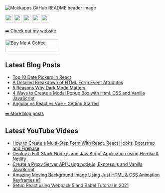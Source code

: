 <img src="https://res.cloudinary.com/dz4tt9omp/image/upload/v1623866606/desoga_banner_2_1.png" alt="Mokkapps GitHub README header image">
<p><a href="https://www.twitter.com/thecodeangle"><img src="https://img.shields.io/badge/twitter-%231DA1F2.svg?&style=for-the-badge&logo=twitter&logoColor=white" height=25></a> <a href="https://www.linkedin.com/in/desoga/"><img src="https://img.shields.io/badge/linkedin-%230077B5.svg?&style=for-the-badge&logo=linkedin&logoColor=white" height=25></a> <a href="https://medium.com/@desoga"><img src="https://img.shields.io/badge/medium-%2312100E.svg?&style=for-the-badge&logo=medium&logoColor=white" height=25></a> <a href="https://dev.to/desoga"><img src="https://img.shields.io/badge/DEV.TO-%230A0A0A.svg?&style=for-the-badge&logo=dev-dot-to&logoColor=white" height=25></a>
 <a href="https://www.youtube.com/TheCodeAngle"><img src="https://img.shields.io/youtube/channel/subscribers/UChi_aILZkMMx8_KlVAsbI7g?style=social" height=25></a>
</p>
<p><a href="http://thecodeangle.com/">➡️ Check out my website</a></p>
  <a href="http://buymeacoffee.com/thecodeangle" target="_blank" rel="noreferrer nofollow">
      <img src="https://cdn.buymeacoffee.com/buttons/default-red.png" alt="Buy Me A Coffee" height="40" width="170" >
    </a>
    
<h2>Latest Blog Posts</h2>
  <ul>
    <li><a href=https://thecodeangle.com/top-10-date-pickers-in-react>Top 10 Date Pickers in React</a></li>
    <li><a href=https://thecodeangle.com/a-detailed-breakdown-of-html-form-event-attributes/>A Detailed Breakdown of HTML Form Event Attributes</a></li>
    <li><a href=https://thecodeangle.com/5-reasons-why-dark-mode-matters/>5 Reasons Why Dark Mode Matters</a></li>
    <li><a href=https://thecodeangle.com/4-ways-to-create-a-modal-popup-box-with-html-css-and-vanilla-javascript/>4 Ways to Create a Modal Popup Box with Html, CSS and Vanilla JavaScript</a></li>
    <li><a href=https://thecodeangle.com/angular-vs-react-vs-vue-getting-started/>Angular vs React vs Vue – Getting Started</a></li>
  </ul>
<p><a href="https://thecodeangle.com/blog">➡️ More blog posts</a></p>

<h2>Latest YouTube Videos</h2>
  <ul>
    <li><a href="https://www.youtube.com/watch?v=kbvNrd7bBXs">How to Create a Multi-Step Form With React, React Hooks, Bootstrap and Firebase</a></li>
    <li><a href="https://www.youtube.com/watch?v=QM9jwMgKPVk&t=3s">Deploy a Full-Stack Node.js and JavaScript Application using Heroku & Netlify
    </a></li>
    <li><a href="https://www.youtube.com/watch?v=6E9h_uU6Vck&t=3s">Create a Proxy Server API Using node.js, Express.js and Vanilla JavaScript
</a></li>
    <li><a href="https://www.youtube.com/watch?v=hFbYcpsDsKk&t=39s">Amazing Moving Background Image Using Just HTML & CSS Animation Keyframes #1
</a></li>
    <li><a href="https://www.youtube.com/watch?v=9wSKHlpxiLI&t=3s">Setup React using Webpack 5 and Babel Tutorial in 2021
</a></li>
  </ul>
